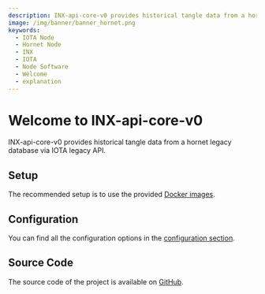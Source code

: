 ```yaml
---
description: INX-api-core-v0 provides historical tangle data from a hornet legacy database via IOTA legacy API.
image: /img/banner/banner_hornet.png
keywords:
  - IOTA Node
  - Hornet Node
  - INX
  - IOTA
  - Node Software
  - Welcome
  - explanation
---
```


# Welcome to INX-api-core-v0

INX-api-core-v0 provides historical tangle data from a hornet legacy database via IOTA legacy API.

## Setup

The recommended setup is to use the provided [Docker images](https://hub.docker.com/r/iotaledger/inx-api-core-v0).

## Configuration

You can find all the configuration options in the [configuration section](configuration.md).

## Source Code

The source code of the project is available on [GitHub](https://github.com/iotaledger/inx-api-core-v0).
